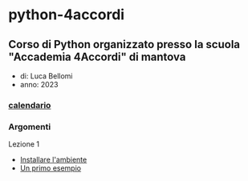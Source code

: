 # python-4accordi

## Corso di Python organizzato presso la scuola "Accademia 4Accordi" di mantova

- di: Luca Bellomi
- anno: 2023

### [calendario](calendario_incontri.md)

### Argomenti

Lezione 1

- [Installare l'ambiente](lezione1.md)
- [Un primo esempio](lezione1.py)
